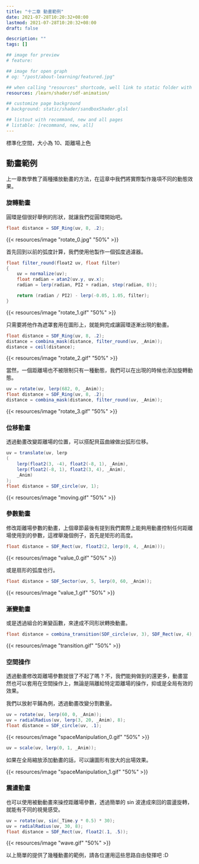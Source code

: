 ```yaml
---
title: "十二章 動畫範例"
date: 2021-07-28T10:20:32+08:00
lastmod: 2021-07-28T10:20:32+08:00
draft: false

description: ""
tags: []

## image for preview
# feature: 

## image for open graph
# og: "/post/about-learning/featured.jpg"

## when calling "resources" shortcode, well link to static folder with this path 
resources: /learn/shader/sdf-animation/

## customize page background
# background: static/shader/sandboxShader.glsl

## listout with recommand, new and all pages
# listable: [recommand, new, all]
---
```


標準化空間，大小為 10、距離場上色

## 動畫範例

上一章教學教了兩種播放動畫的方法，在這章中我們將實際製作幾項不同的動態效果。

### 旋轉動畫

圓環是個很好舉例的形狀，就讓我們從圓環開始吧。

```csharp
float distance = SDF_Ring(uv, 8, .2);
```

{{< resources/image "rotate_0.jpg" "50%" >}}

首先回到以前的弧度計算，我們使用他製作一個弧度過濾器。

```csharp
float filter_round(float2 uv, float filter)
{
    uv = normalize(uv);
    float radian = atan2(uv.y, uv.x);
    radian = lerp(radian, PI2 + radian, step(radian, 0));

    return (radian / PI2) - lerp(-0.05, 1.05, filter);
}
```

{{< resources/image "rotate_1.gif" "50%" >}}

只需要將他作為遮罩套用在圖形上，就能夠完成讓圓環逐漸出現的動畫。

```csharp
float distance = SDF_Ring(uv, 8, .2);
distance = combina_mask(distance, filter_round(uv, _Anim));
distance = ceil(distance);
```

{{< resources/image "rotate_2.gif" "50%" >}}

當然，一個距離場也不被限制只有一種動態，我們可以在出現的時候也添加旋轉動態。

```csharp
uv = rotate(uv, lerp(682, 0, _Anim));
float distance = SDF_Ring(uv, 8, .2);
distance = combina_mask(distance, filter_round(uv, _Anim));
```

{{< resources/image "rotate_3.gif" "50%" >}}

### 位移動畫

透過動畫改變距離場的位置，可以搭配貝茲曲線做出弧形位移。

```csharp
uv = translate(uv, lerp
(
    lerp(float2(3, -4), float2(-8, 1), _Anim), 
    lerp(float2(-8, 1), float2(3, 4), _Anim), 
    _Anim)
);
float distance = SDF_circle(uv, 1);
```

{{< resources/image "moving.gif" "50%" >}}

### 參數動畫

修改距離場參數的動畫，上個章節最後有提到我們實際上能夠用動畫控制任何距離場使用到的參數，這裡舉幾個例子，首先是矩形的高度。

```csharp
float distance = SDF_Rect(uv, float2(2, lerp(0, 4, _Anim)));
```

{{< resources/image "value_0.gif" "50%" >}}

或是扇形的弧度也行。

```csharp
float distance = SDF_Sector(uv, 5, lerp(0, 60, _Anim));
```

{{< resources/image "value_1.gif" "50%" >}}

### 漸變動畫

或是透過組合的漸變函數，來達成不同形狀轉換動畫。

```csharp
float distance = combina_transition(SDF_circle(uv, 3), SDF_Rect(uv, 4), _Anim);
```

{{< resources/image "transition.gif" "50%" >}}

### 空間操作

透過動畫修改距離場參數就很了不起了嗎 ? 不，我們能夠做到的還更多，動畫當然也可以套用在空間操作上，無論是隔離給特定距離場的操作，抑或是全局有效的效果。

我們以放射平鋪為例，透過動畫改變分割數量。

```csharp
uv = rotate(uv, lerp(60, 0, _Anim));
uv = radialRadius(uv, lerp(3, 20, _Anim), 8);
float distance = SDF_circle(uv, .1);
```

{{< resources/image "spaceManipulation_0.gif" "50%" >}}

```csharp
uv = scale(uv, lerp(0, 1, _Anim));
```

如果在全局縮放添加動畫的話，可以讓圖形有放大的出場效果。

{{< resources/image "spaceManipulation_1.gif" "50%" >}}

### 震盪動畫

也可以使用被動動畫來操控距離場參數，透過簡單的 sin 波達成來回的震盪旋轉，就能有不同的視覺感受。

```csharp
uv = rotate(uv, sin(_Time.y * 0.5) * 30);
uv = radialRadius(uv, 30, 8);
float distance = SDF_Rect(uv, float2(.1, .5));
```

{{< resources/image "wave.gif" "50%" >}}

以上簡單的提供了幾種動畫的範例，請各位運用這些思路自由發揮吧 :D
